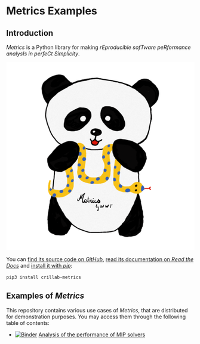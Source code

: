 # Metrics Examples

## Introduction

*Metrics* is a Python library for making *rEproducible sofTware peRformance
analysIs in perfeCt Simplicity*.

![*Metrics*' logo.](figures/logo.png)

You can [find its source code on *GitHub*](https://github.com/crillab/metrics),
[read its documentation on *Read the Docs*](https:///metrics.readthedocs.io)
and [install it with *pip*](https://pypi.org/project/crillab-metrics/):

```bash
pip3 install crillab-metrics
```

## Examples of *Metrics*

This repository contains various use cases of *Metrics*, that are
distributed for demonstration purposes.
You may access them through the following table of contents:

+ [![Binder](https://mybinder.org/badge_logo.svg)](https://mybinder.org/v2/gh/crillab/metrics-examples/HEAD?labpath=mip-solvers)
  [Analysis of the performance of MIP solvers](mip-solvers) 

